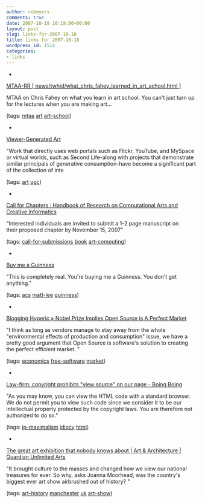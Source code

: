 ```yaml
---
author: robmyers
comments: true
date: 2007-10-19 10:19:06+00:00
layout: post
slug: links-for-2007-10-18
title: links for 2007-10-18
wordpress_id: 1514
categories:
- links
---
```


  

  *   


[MTAA-RR [ news/twhid/what_chris_fahey_learned_in_art_school.html ]](http://www.mtaa.net/mtaaRR/news/twhid/what_chris_fahey_learned_in_art_school.html)

  


MTAA on Chris Fahey on what you learn in art school. You can't just turn up for the lectures when you are making art...

  


(tags: [mtaa](http://del.icio.us/robmyers/mtaa) [art](http://del.icio.us/robmyers/art) [art-school](http://del.icio.us/robmyers/art-school))

  

  

  *   


[Viewer-Generated Art](http://rhizome.org/editorial/archives/147)

  


"Work that directly uses web portals such as Flickr, YouTube, and MySpace or virtual worlds, such as Second Life-along with projects that demonstrate similar principals of generative consumption-have become a significant part of the collection of inte

  


(tags: [art](http://del.icio.us/robmyers/art) [ugc](http://del.icio.us/robmyers/ugc))

  

  

  *   


[Call for Chapters : Handbook of Research on Computational Arts and Creative Informatics](http://rhizome.org/thread.rhiz?thread=27483&page=1#50414)

  


"Interested individuals are invited to submit a 1-2 page manuscript on  
their proposed chapter by November 15, 2007"

  


(tags: [call-for-submissions](http://del.icio.us/robmyers/call-for-submissions) [book](http://del.icio.us/robmyers/book) [art-computing](http://del.icio.us/robmyers/art-computing))

  

  

  *   


[Buy me a Guinness](http://mattl.co.uk/guinness/)

  


"This is completely real. You're buying me a Guinness. You don't get anything."

  


(tags: [acs](http://del.icio.us/robmyers/acs) [matt-lee](http://del.icio.us/robmyers/matt-lee) [guinness](http://del.icio.us/robmyers/guinness))

  

  

  *   


[Blogging Hyperic » Nobel Prize Implies Open Source is A Perfect Market](http://www.hyperic.com/blog/hyperic/2007/10/16/nobel-prize-implies-open-source-is-a-perfect-market/)

  


"I think as long as vendors manage to stay away from the whole "environmental effects of production and consumption" issue, we have a pretty good argument that Open Source is software's solution to creating the perfect efficient market.  "

  


(tags: [economics](http://del.icio.us/robmyers/economics) [free-software](http://del.icio.us/robmyers/free-software) [market](http://del.icio.us/robmyers/market))

  

  

  *   


[Law-firm: copyright prohibits "view source" on our page - Boing Boing](http://www.boingboing.net/2007/10/17/lawfirm-copyright-pr.html)

  


"As you may know, you can view the HTML code with a standard browser. We do not permit you to view such code since we consider it to be our intellectual property protected by the copyright laws. You are therefore not authorized to do so."

  


(tags: [ip-maximalism](http://del.icio.us/robmyers/ip-maximalism) [idiocy](http://del.icio.us/robmyers/idiocy) [html](http://del.icio.us/robmyers/html))

  

  

  *   


[The great art exhibition that nobody knows about | Art & Architecture | Guardian Unlimited Arts](http://arts.guardian.co.uk/art/visualart/story/0,,2193545,00.html)

  


"It brought culture to the masses and changed how we view our national treasures for ever. So why, asks Joanna Moorhead, was the country's biggest ever art show airbrushed out of history?  "

  


(tags: [art-history](http://del.icio.us/robmyers/art-history) [manchester](http://del.icio.us/robmyers/manchester) [uk](http://del.icio.us/robmyers/uk) [art-show](http://del.icio.us/robmyers/art-show))

  

  
  


